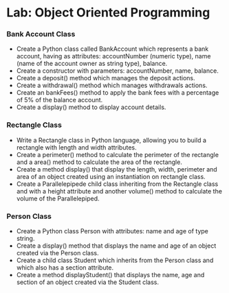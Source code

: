 # Lab: Object Oriented Programming


### Bank Account Class

- Create a Python class called BankAccount which represents a bank account, having as attributes: accountNumber (numeric type), name (name of the account owner as string type), balance.
- Create a constructor with parameters: accountNumber, name, balance.
- Create a deposit() method which manages the deposit actions.
- Create a withdrawal() method  which manages withdrawals actions.
- Create an bankFees() method to apply the bank fees with a percentage of 5% of the balance account.
- Create a display() method to display account details.


### Rectangle Class

- Write a Rectangle class in Python language, allowing you to build a rectangle with length and width attributes.
- Create a perimeter() method to calculate the perimeter of the rectangle and a area() method to calculate the area of ​​the rectangle.
- Create a method display() that display the length, width, perimeter and area of an object created using an instantiation on rectangle class.
- Create a Parallelepipede child class inheriting from the Rectangle class and with a height attribute and another volume() method to calculate the volume of the Parallelepiped.

### Person Class

- Create a Python class Person with attributes: name and age of type string.
- Create a display() method that displays the name and age of an object created via the Person class.
- Create a child class Student  which inherits from the Person class and which also has a section attribute.
- Create a method displayStudent() that displays the name, age and section of an object created via the Student class.

